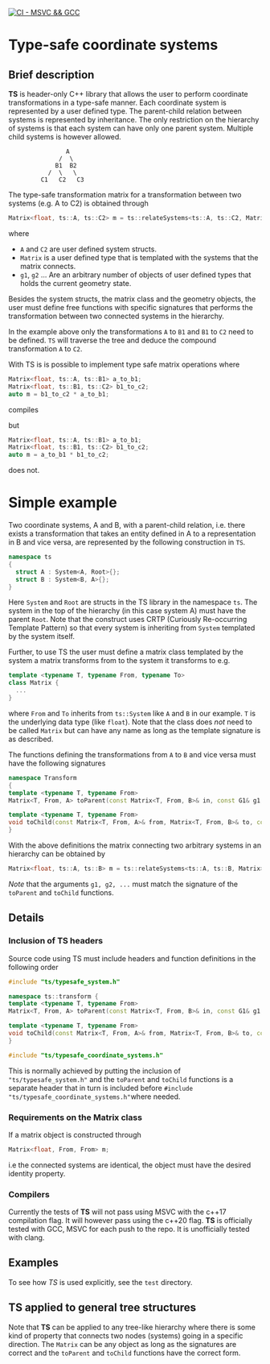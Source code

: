 [![CI - MSVC && GCC](https://github.com/KlasMvW/typesafe_coordinate_systems/actions/workflows/cmake.yml/badge.svg)](https://github.com/KlasMvW/typesafe_coordinate_systems/actions/workflows/cmake.yml)

# Type-safe coordinate systems

## Brief description

**TS** is header-only C++ library that allows the user to perform coordinate transformations in a type-safe manner.
Each coordinate system is represented by a user defined type. The parent-child relation between systems is represented by inheritance. The only restriction on the hierarchy of systems is that each system can have only one parent system.
Multiple child systems is however allowed.

```
                A
              /  \
             B1  B2
           /  \   \
         C1   C2   C3
```

The type-safe transformation matrix for a transformation between two systems (e.g. A to C2) is obtained through

```c++
Matrix<float, ts::A, ts::C2> m = ts::relateSystems<ts::A, ts::C2, Matrix>(g1, g2....);
```
where 

* `A` and `C2` are user defined system structs.
* `Matrix` is a user defined type that is templated with the systems that the matrix connects.
* `g1`, `g2` ... Are an arbitrary number of objects of user defined types that holds the current geometry state.

Besides the system structs, the matrix class and the geometry objects, the user must define free functions with specific signatures that performs the transformation between two connected systems in the hierarchy.

In the example above only the transformations `A` to `B1` and `B1` to `C2` need to be defined. `TS` will traverse the tree and deduce the compound transformation `A` to `C2`.

With TS is is possible to implement type safe matrix operations where

```c++
Matrix<float, ts::A, ts::B1> a_to_b1;
Matrix<float, ts::B1, ts::C2> b1_to_c2;
auto m = b1_to_c2 * a_to_b1; 
``` 
compiles

but
```c++
Matrix<float, ts::A, ts::B1> a_to_b1;
Matrix<float, ts::B1, ts::C2> b1_to_c2;
auto m = a_to_b1 * b1_to_c2;
``` 
does not.


# Simple example

Two coordinate systems, A and B, with a parent-child relation, i.e. there exists a transformation that takes an entity defined in A to a representation in B and vice versa, are represented by the following construction in `TS`. 

```c++
namespace ts
{
  struct A : System<A, Root>{};
  struct B : System<B, A>{};
}
```

Here `System` and `Root` are structs in the TS library in the namespace `ts`. The system in the top of the hierarchy (in this case system A) must have the parent `Root`. Note that the construct uses CRTP (Curiously Re-occurring Template Pattern) so that every system is inheriting from `System` templated by the system itself.

Further, to use TS the user must define a matrix class templated by the system a matrix transforms from to the system it transforms to e.g.

```c++
template <typename T, typename From, typename To>
class Matrix {
  ...
}

```
where `From` and `To` inherits from `ts::System` like `A` and `B` in our example. `T` is the underlying data type (like `float`).
Note that the class does *not* need to be called `Matrix` but can have any name as long as the template signature is as described.

The functions defining the transformations from `A` to `B`  and vice versa must have the following signatures

```c++
namespace Transform
{
template <typename T, typename From>
Matrix<T, From, A> toParent(const Matrix<T, From, B>& in, const G1& g1, const G2& g2, ...);

template <typename T, typename From>
void toChild(const Matrix<T, From, A>& from, Matrix<T, From, B>& to, const G1& g1, const G2& g2, ...);
}
```
With the above definitions the matrix connecting two arbitrary systems in an hierarchy can be obtained by

```c++
Matrix<float, ts::A, ts::B> m = ts::relateSystems<ts::A, ts::B, Matrix>(g1, g2, ...);
```
*Note* that the arguments `g1, g2, ...` must match the signature of the `toParent` and `toChild` functions. 

## Details

### Inclusion of TS headers

Source code using TS must include headers and function definitions in the following order
```c++
#include "ts/typesafe_system.h"

namespace ts::transform {
template <typename T, typename From>
Matrix<T, From, A> toParent(const Matrix<T, From, B>& in, const G1& g1, const G2& g2, ...){...};

template <typename T, typename From>
void toChild(const Matrix<T, From, A>& from, Matrix<T, From, B>& to, const G1& g1, const G2& g2, ...) {...};
}

#include "ts/typesafe_coordinate_systems.h"
```

This is normally achieved by putting the inclusion of `"ts/typesafe_system.h"` and the `toParent` and `toChild` functions is a separate header that in turn is included before `#include "ts/typesafe_coordinate_systems.h"`where needed.

### Requirements on the Matrix class

If a matrix object is constructed through
```c++
Matrix<float, From, From> m;
```
i.e the connected systems are identical, the object must have the desired identity property.

### Compilers

Currently the tests of **TS** will not pass using MSVC with the c++17 compilation flag. It will however pass using the c++20 flag. **TS** is officially tested with GCC, MSVC for each push to the repo. It is unofficially tested with clang.  

## Examples

To see how *TS* is used explicitly, see the `test` directory.

## TS applied to general tree structures

Note that **TS** can be applied to any tree-like hierarchy where there is some kind of property that connects two nodes (systems) going in a specific direction. The `Matrix` can be any object as long as the signatures are correct and the `toParent` and `toChild` functions have the correct form.  